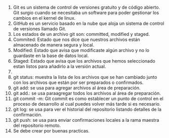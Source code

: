 1) Git es un sistema de control de versiones gratuito y de código abierto. Git surgio cuando se necesitaba un software para poder gestionar los cambios en el kernel de linux.
2) GitHub es un servicio basado en la nube que aloja un sistema de control de versiones llamado Git.
3) Los estados de un archivo git son: committed, modified y staged. 
4) Commited: Estado que nos dice que nuestros archivos están almacenado de manera segura y local.
5) Modified: Estado que avisa que modificaste algún archivo y no lo guardaste en la base de datos local.
6) Staged: Estado que avisa que los archivos que hemos seleccionado estan listos para añadirlo a la versión actual.
7) 
8) git status: muestra la lista de los archivos que se han cambiado junto con los archivos que están por ser preparados o confirmados.
9) git add: se usa para agregar archivos al área de preparación.
10) git add.: se usa paraagregar todos los archivos al área de preparación.
11) git commit -m: Git commit es como establecer un punto de control en el proceso de desarrollo al cual puedes volver más tarde si es necesario. 
12) git log: se usa para ver el historial del repositorio listando detalles de la confirmación.
13) git push: se usa para enviar confirmaciones locales a la rama maestra del repositorio remoto.
14) Se debe crear por buenas practicas.